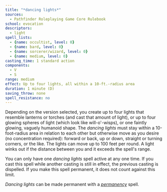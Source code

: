 ```yaml
---
title: "*dancing lights*"
sources:
  - Pathfinder Roleplaying Game Core Rulebook
school: evocation
descriptors:
  - light
spell_lists:
  - {name: occultist, level: 0}
  - {name: bard, level: 0}
  - {name: sorcerer/wizard, level: 0}
  - {name: medium, level: 0}
casting_time: 1 standard action
components:
  - V
  - S
range: medium
effect: Up to four lights, all within a 10-ft.-radius area
duration: 1 minute (D)
saving_throw: none
spell_resistance: no
---
```


Depending on the version selected, you create up to four lights that resemble lanterns or torches (and cast that amount of light), or up to four glowing spheres of light (which look like will-o'-wisps), or one faintly glowing, vaguely humanoid shape. The *dancing lights* must stay within a 10-foot-radius area in relation to each other but otherwise move as you desire (no concentration required): forward or back, up or down, straight or turning corners, or the like. The lights can move up to 100 feet per round. A light winks out if the distance between you and it exceeds the spell's range.

You can only have one *dancing lights* spell active at any one time. If you cast this spell while another casting is still in effect, the previous casting is dispelled. If you make this spell permanent, it does not count against this limit.

*Dancing lights* can be made permanent with a [*permanency*](/spells/permanency/) spell.

